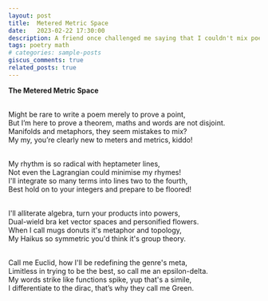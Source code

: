 ```yaml
---
layout: post
title:  Metered Metric Space
date:   2023-02-22 17:30:00
description: A friend once challenged me saying that I couldn't mix poetry and math. I proved him wrong.
tags: poetry math
# categories: sample-posts
giscus_comments: true
related_posts: true
---
```


<div class="poem">
<b>The Metered Metric Space</b><br><br>

Might be rare to write a poem merely to prove a point,<br>
But I’m here to prove a theorem, maths and words are not disjoint.<br>
Manifolds and metaphors, they seem mistakes to mix?<br>
My my, you’re clearly new to meters and metrics, kiddo!<br><br>

My rhythm is so radical with heptameter lines,<br>
Not even the Lagrangian could minimise my rhymes!<br>
I'll integrate so many terms into lines two to the fourth,<br>
Best hold on to your integers and prepare to be floored!<br><br>

I'll alliterate algebra, turn your products into powers,<br>
Dual-wield bra ket vector spaces and personified flowers.<br>
When I call mugs donuts it's metaphor and topology,<br>
My Haikus so symmetric you'd think it's group theory.<br><br>

Call me Euclid, how I'll be redefining the genre's meta,<br>
Limitless in trying to be the best, so call me an epsilon-delta.<br>
My words strike like functions spike, yup that's a simile,<br>
I differentiate to the dirac, that’s why they call me Green.<br>
</div>